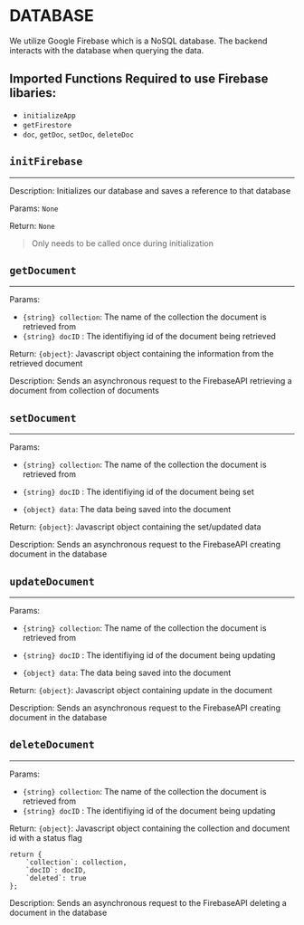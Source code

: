 # DATABASE

 We utilize Google Firebase which is a NoSQL database. The backend interacts with the database when querying the data.

## Imported Functions Required to use Firebase libaries:
- `initializeApp`
- `getFirestore`
- `doc`, `getDoc`, `setDoc`, `deleteDoc`


## `initFirebase`
<hr>

Description: Initializes our database and saves a reference to that database

Params: `None`

Return: `None`

> Only needs to be called once during initialization

## `getDocument`
<hr>

Params: 
- `{string} collection`: The name of the collection the document is retrieved from
- `{string} docID` : The identifiying id of the document being retrieved

Return: `{object}`: Javascript object containing the information from the retrieved document

Description: Sends an asynchronous request to the FirebaseAPI retrieving a document from collection of documents

## `setDocument`
<hr>

Params: 
- `{string} collection`: The name of the collection the document is retrieved from
- `{string} docID` : The identifiying id of the document being set

- `{object} data`: The data being saved into the document

Return: `{object}`: Javascript object containing the set/updated data

Description: Sends an asynchronous request to the FirebaseAPI creating document in the database

## `updateDocument`
<hr>

Params: 
- `{string} collection`: The name of the collection the document is retrieved from
- `{string} docID` : The identifiying id of the document being updating

- `{object} data`: The data being saved into the document

Return: `{object}`: Javascript object containing update in the document

Description: Sends an asynchronous request to the FirebaseAPI creating document in the database

## `deleteDocument`
<hr>

Params: 
- `{string} collection`: The name of the collection the document is retrieved from
- `{string} docID` : The identifiying id of the document being updating

Return: `{object}`: Javascript object containing the collection and document id with a status flag
```
return {
    `collection`: collection,
    `docID`: docID,
    `deleted`: true
};

```

Description: Sends an asynchronous request to the FirebaseAPI deleting a document in the database







